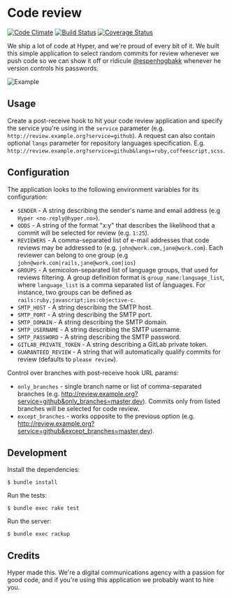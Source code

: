 # Code review

[![Code Climate](https://codeclimate.com/github/hyperoslo/code-review.png)](https://codeclimate.com/github/hyperoslo/code-review)
[![Build Status](https://travis-ci.org/hyperoslo/code-review.png?branch=master)](https://travis-ci.org/hyperoslo/code-review)
[![Coverage Status](https://coveralls.io/repos/hyperoslo/code-review/badge.png?branch=master)](https://coveralls.io/r/hyperoslo/code-review)

We ship a lot of code at Hyper, and we're proud of every bit of it. We built this simple application to
select random commits for review whenever we push code so we can show it off or
ridicule [@espenhogbakk](https://github.com/espenhogbakk) whenever he version controls his passwords.

![Example](https://raw.github.com/hyperoslo/code-review/master/doc/example.png)

## Usage

Create a post-receive hook to hit your code review application and specify the service you're using
in the `service` parameter (e.g. `http://review.example.org?service=github`).
A request can also contain optional `langs` parameter for repository languages specification.
E.g. `http://review.example.org?service=github&langs=ruby,coffeescript,scss`.

## Configuration

The application looks to the following environment variables for its configuration:

* `SENDER` - A string describing the sender's name and email address (e.g `Hyper <no-reply@hyper.no>`).
* `ODDS` - A string of the format "x:y" that describes the likelihood that a commit will be selected for review (e.g. `1:25`).
* `REVIEWERS` - A comma-separated list of e-mail addresses that code reviews
may be addressed to (e.g. `john@work.com,jane@work.com`). Each reviewer can
belong to one group (e.g `john@work.com|rails,jane@work.com|ios`)
* `GROUPS` - A semicolon-separated list of language groups, that used for
reviews filtering. A group definition format is `group_name:language_list`,
where `language_list` is a comma separated list of languages. For instance, two
groups can be defined as `rails:ruby,javascript;ios:objective-c`.
* `SMTP_HOST` - A string describing the SMTP host.
* `SMTP_PORT` - A string describing the SMTP port.
* `SMTP_DOMAIN` - A string describing the SMTP domain.
* `SMTP_USERNAME` - A string describing the SMTP username.
* `SMTP_PASSWORD` - A string describing the SMTP password.
* `GITLAB_PRIVATE_TOKEN` - A string describing a GitLab private token.
* `GUARANTEED_REVIEW` - A string that will automatically qualify commits for review (defaults to `please review`).

Control over branches with post-receive hook URL params:

* `only_branches` - single branch name or list of comma-separated branches (e.g. http://review.example.org?service=github&only_branches=master,dev). Commits only from listed branches will be selected for code review.
* `except_branches` - works opposite to the previous option (e.g. http://review.example.org?service=github&except_branches=master,dev).

## Development

Install the dependencies:

    $ bundle install

Run the tests:

    $ bundle exec rake test

Run the server:

    $ bundle exec rackup

## Credits

Hyper made this. We're a digital communications agency with a passion for good code,
and if you're using this application we probably want to hire you.
